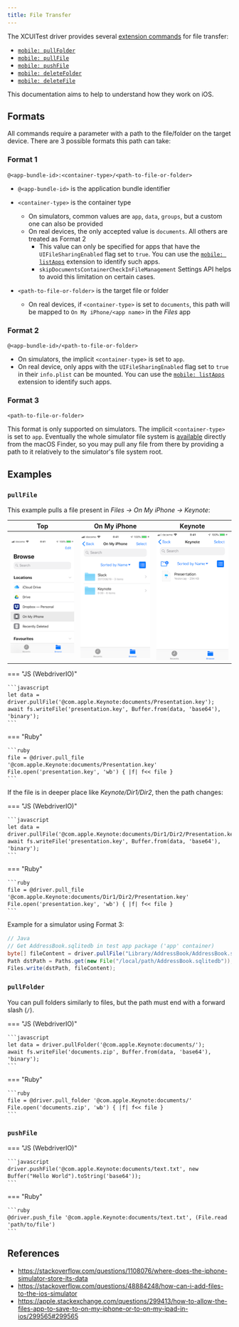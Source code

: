 ```yaml
---
title: File Transfer
---
```


The XCUITest driver provides several [extension commands](../reference/execute-methods.md) for file transfer:

* [`mobile: pullFolder`](../reference/execute-methods.md#mobile-pullfolder)
* [`mobile: pullFile`](../reference/execute-methods.md#mobile-pullfile)
* [`mobile: pushFile`](../reference/execute-methods.md#mobile-pushfile)
* [`mobile: deleteFolder`](../reference/execute-methods.md#mobile-deletefolder)
* [`mobile: deleteFile`](../reference/execute-methods.md#mobile-deletefile)

This documentation aims to help to understand how they work on iOS.

## Formats

All commands require a parameter with a path to the file/folder on the target device. There are 3
possible formats this path can take:

### Format 1

```
@<app-bundle-id>:<container-type>/<path-to-file-or-folder>
```

* `@<app-bundle-id>` is the application bundle identifier
* `<container-type>` is the container type
    * On simulators, common values are `app`, `data`, `groups`, but a custom one can also be provided
    * On real devices, the only accepted value is `documents`. All others are treated as Format 2
        * This value can only be specified for apps that have the `UIFileSharingEnabled` flag set to
          `true`. You can use the [`mobile: listApps`](../reference/execute-methods.md#mobile-listapps)
          extension to identify such apps.
        * `skipDocumentsContainerCheckInFileManagement` Settings API helps to avoid this limitation on certain cases.

* `<path-to-file-or-folder>` is the target file or folder
    * On real devices, if `<container-type>` is set to `documents`, this path will be mapped to
      `On My iPhone/<app name>` in the _Files_ app

### Format 2

```
@<app-bundle-id>/<path-to-file-or-folder>
```

* On simulators, the implicit `<container-type>` is set to `app`.
* On real device, only apps with the `UIFileSharingEnabled` flag set to `true` in their `info.plist`
  can be mounted. You can use the [`mobile: listApps`](../reference/execute-methods.md#mobile-listapps)
  extension to identify such apps.

### Format 3

```
<path-to-file-or-folder>
```

This format is only supported on simulators. The implicit `<container-type>` is set to `app`.
Eventually the whole simulator file system is
[available](https://stackoverflow.com/questions/6480607/is-there-any-way-to-see-the-file-system-on-the-ios-simulator)
directly from the macOS Finder, so you may pull any file from there by providing a path to it
relatively to the simulator's file system root.

## Examples

### `pullFile`

This example pulls a file present in _Files -> On My iPhone -> Keynote_:

|Top | On  My iPhone | Keynote |
|:----:|:----:|:----:|
|![](./assets/images/ios-xctest-file-movement/top_files.png)|![](./assets/images/ios-xctest-file-movement/on_my_iphone.png)|![](./assets/images/ios-xctest-file-movement/keynote.png)|

=== "JS (WebdriverIO)"

    ```javascript
    let data = driver.pullFile('@com.apple.Keynote:documents/Presentation.key');
    await fs.writeFile('presentation.key', Buffer.from(data, 'base64'), 'binary');
    ```

=== "Ruby"

    ```ruby
    file = @driver.pull_file '@com.apple.Keynote:documents/Presentation.key'
    File.open('presentation.key', 'wb') { |f| f<< file }
    ```

If the file is in deeper place like _Keynote/Dir1/Dir2_, then the path changes:

=== "JS (WebdriverIO)"

    ```javascript
    let data = driver.pullFile('@com.apple.Keynote:documents/Dir1/Dir2/Presentation.key');
    await fs.writeFile('presentation.key', Buffer.from(data, 'base64'), 'binary');
    ```

=== "Ruby"

    ```ruby
    file = @driver.pull_file '@com.apple.Keynote:documents/Dir1/Dir2/Presentation.key'
    File.open('presentation.key', 'wb') { |f| f<< file }
    ```

Example for a simulator using Format 3:

```java
// Java
// Get AddressBook.sqlitedb in test app package ('app' container)
byte[] fileContent = driver.pullFile("Library/AddressBook/AddressBook.sqlitedb");
Path dstPath = Paths.get(new File("/local/path/AddressBook.sqlitedb"));
Files.write(dstPath, fileContent);
```

### `pullFolder`

You can pull folders similarly to files, but the path must end with a forward slash (`/`).

=== "JS (WebdriverIO)"

    ```javascript
    let data = driver.pullFolder('@com.apple.Keynote:documents/');
    await fs.writeFile('documents.zip', Buffer.from(data, 'base64'), 'binary');
    ```

=== "Ruby"

    ```ruby
    file = @driver.pull_folder '@com.apple.Keynote:documents/'
    File.open('documents.zip', 'wb') { |f| f<< file }
    ```

### `pushFile`

=== "JS (WebdriverIO)"

    ```javascript
    driver.pushFile('@com.apple.Keynote:documents/text.txt', new Buffer("Hello World").toString('base64'));
    ```

=== "Ruby"

    ```ruby
    @driver.push_file '@com.apple.Keynote:documents/text.txt', (File.read 'path/to/file')
    ```

## References
- <https://stackoverflow.com/questions/1108076/where-does-the-iphone-simulator-store-its-data>
- <https://stackoverflow.com/questions/48884248/how-can-i-add-files-to-the-ios-simulator>
- <https://apple.stackexchange.com/questions/299413/how-to-allow-the-files-app-to-save-to-on-my-iphone-or-to-on-my-ipad-in-ios/299565#299565>
